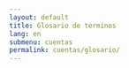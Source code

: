 ```yaml
---
layout: default
title: Glosario de terminos
lang: en
submenu: cuentas
permalink: cuentas/glosario/
---
```


